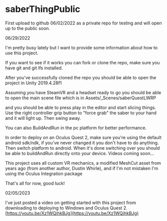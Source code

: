 # saberThingPublic

First upload to github 06/02/2022 as a private repo for testing and will open up to the public soon.

06/29/2022

I'm pretty busy lately but I want to provide some information about how to use this project.

If you want to see if it works you can fork or clone the repo, make sure you have git and git lfs installed.

After you've successfully cloned the repo you should be able to open the project in Unity 2019.4.28f1

Assuming you have SteamVR and a headset ready to go you should be able to open the main scene file which is in Assets/_Scenes/saberQuestLWRP

and you should be able to press play in the editor and start slicing things. Use the right controller grip button to "force grab" the saber to your hand and it will light up. Then swing away.

You can also BuildAndRun in the pc platform for better performance.

In order to deploy on an Oculus Quest 2, make sure you're using the default android sdk/ndk, if you've never changed it you don't have to do anything. Then switch platform to android. When it's done switching over you should be able to buildAndRun directly onto your device. Videos coming soon...

This project uses all custom VR mechanics, a modified MeshCut asset from years ago (from another author, Dustin Whirle), and if I'm not mistaken I'm using the Oculus Integration package

That's all for now, good luck!

02/05/2023

I've just posted a video on getting started with this project from downloading to deploying to Windows and Oculus Quest 2. [https://youtu.be/Xz1WQihkBJg](https://youtu.be/Xz1WQihkBJg)
